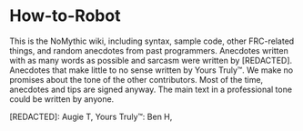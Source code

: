 # How-to-Robot
This is the NoMythic wiki, including syntax, sample code, other FRC-related things, and random anecdotes from past programmers.
Anecdotes written with as many words as possible and sarcasm were written by [REDACTED].
Anecdotes that make little to no sense written by Yours Truly™.
We make no promises about the tone of the other contributors. Most of the time, anecdotes and tips are signed anyway.
The main text in a professional tone could be written by anyone.

[REDACTED]: Augie T, Yours Truly™: Ben H,
